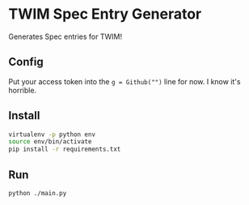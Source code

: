 # TWIM Spec Entry Generator

Generates Spec entries for TWIM!

## Config

Put your access token into the `g = Github("")` line for now.
I know it's horrible.

## Install

```sh
virtualenv -p python env
source env/bin/activate
pip install -r requirements.txt
```

## Run

```sh
python ./main.py
```
